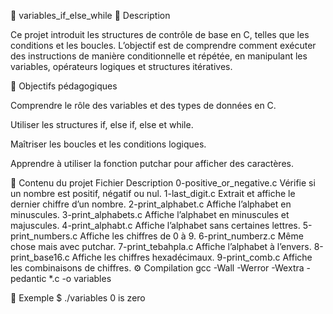 🧩 variables_if_else_while
📘 Description

Ce projet introduit les structures de contrôle de base en C, telles que les conditions et les boucles.
L’objectif est de comprendre comment exécuter des instructions de manière conditionnelle et répétée, en manipulant les variables, opérateurs logiques et structures itératives.

🎯 Objectifs pédagogiques

Comprendre le rôle des variables et des types de données en C.

Utiliser les structures if, else if, else et while.

Maîtriser les boucles et les conditions logiques.

Apprendre à utiliser la fonction putchar pour afficher des caractères.

📂 Contenu du projet
Fichier	Description
0-positive_or_negative.c	Vérifie si un nombre est positif, négatif ou nul.
1-last_digit.c	Extrait et affiche le dernier chiffre d’un nombre.
2-print_alphabet.c	Affiche l’alphabet en minuscules.
3-print_alphabets.c	Affiche l’alphabet en minuscules et majuscules.
4-print_alphabt.c	Affiche l’alphabet sans certaines lettres.
5-print_numbers.c	Affiche les chiffres de 0 à 9.
6-print_numberz.c	Même chose mais avec putchar.
7-print_tebahpla.c	Affiche l’alphabet à l’envers.
8-print_base16.c	Affiche les chiffres hexadécimaux.
9-print_comb.c	Affiche les combinaisons de chiffres.
⚙️ Compilation
gcc -Wall -Werror -Wextra -pedantic *.c -o variables

🧠 Exemple
$ ./variables
0 is zero
